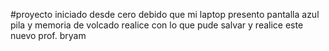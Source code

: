 #proyecto
iniciado desde cero debido que mi laptop presento pantalla azul pila y memoria de volcado
realice con lo que pude salvar y realice este nuevo prof. bryam

